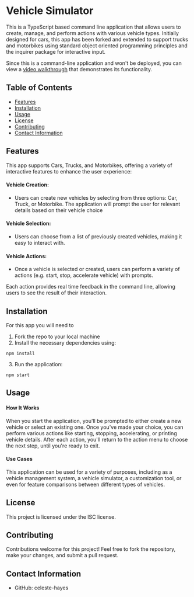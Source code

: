 # Vehicle Simulator
This is a TypeScript based command line application that allows users to create, manage, and perform actions with various vehicle types. Initially designed for cars, this app has been forked and extended to support trucks and motorbikes using standard object oriented programming principles and the inquirer package for interactive input.

Since this is a command-line application and won't be deployed, you can view a [video walkthrough](...) that demonstrates its functionality.

## Table of Contents
 * [Features](#features) 
 * [Installation](#installation)
 * [Usage](#usage)
 * [License](#license)
 * [Contributing](#contributing)
 * [Contact Information](#contact-information)

## Features
This app supports Cars, Trucks, and Motorbikes, offering a variety of interactive features to enhance the user experience:

  #### Vehicle Creation: 
  * Users can create new vehicles by selecting from three options: Car, Truck, or Motorbike. The application will prompt the user for relevant details based on their vehicle choice 
  #### Vehicle Selection: 
  * Users can choose from a list of previously created vehicles, making it easy to interact with.
  #### Vehicle Actions: 
  * Once a vehicle is selected or created, users can perform a variety of actions (e.g. start, stop, accelerate vehicle) with prompts. 

Each action provides real time feedback in the command line, allowing users to see the result of their interaction.

## Installation
For this app you will need to 
1. Fork the repo to your local machine
2. Install the necessary dependencies using: 
```
npm install
```
3. Run the application:
```
npm start
```

## Usage
#### How It Works
When you start the application, you'll be prompted to either create a new vehicle or select an existing one. Once you've made your choice, you can perform various actions like starting, stopping, accelerating, or printing vehicle details. After each action, you'll return to the action menu to choose the next step, until you're ready to exit.

#### Use Cases
This application can be used for a variety of purposes, including as a vehicle management system, a vehicle simulator, a customization tool, or even for feature comparisons between different types of vehicles.

## License
This project is licensed under the ISC license.

## Contributing
Contributions welcome for this project! Feel free to fork the repository, make your changes, and submit a pull request.

## Contact Information
 * GitHub: celeste-hayes
